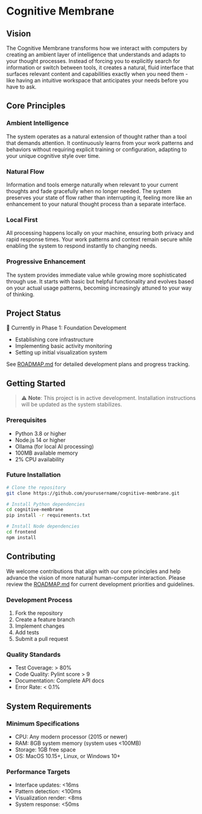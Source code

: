 # Cognitive Membrane

## Vision
The Cognitive Membrane transforms how we interact with computers by creating an ambient layer of intelligence that understands and adapts to your thought processes. Instead of forcing you to explicitly search for information or switch between tools, it creates a natural, fluid interface that surfaces relevant content and capabilities exactly when you need them - like having an intuitive workspace that anticipates your needs before you have to ask.

## Core Principles

### Ambient Intelligence
The system operates as a natural extension of thought rather than a tool that demands attention. It continuously learns from your work patterns and behaviors without requiring explicit training or configuration, adapting to your unique cognitive style over time.

### Natural Flow
Information and tools emerge naturally when relevant to your current thoughts and fade gracefully when no longer needed. The system preserves your state of flow rather than interrupting it, feeling more like an enhancement to your natural thought process than a separate interface.

### Local First
All processing happens locally on your machine, ensuring both privacy and rapid response times. Your work patterns and context remain secure while enabling the system to respond instantly to changing needs.

### Progressive Enhancement
The system provides immediate value while growing more sophisticated through use. It starts with basic but helpful functionality and evolves based on your actual usage patterns, becoming increasingly attuned to your way of thinking.

## Project Status
🚀 Currently in Phase 1: Foundation Development
- Establishing core infrastructure
- Implementing basic activity monitoring
- Setting up initial visualization system

See [ROADMAP.md](ROADMAP.md) for detailed development plans and progress tracking.

## Getting Started

> ⚠️ **Note**: This project is in active development. Installation instructions will be updated as the system stabilizes.

### Prerequisites
- Python 3.8 or higher
- Node.js 14 or higher
- Ollama (for local AI processing)
- 100MB available memory
- 2% CPU availability

### Future Installation
```bash
# Clone the repository
git clone https://github.com/yourusername/cognitive-membrane.git

# Install Python dependencies
cd cognitive-membrane
pip install -r requirements.txt

# Install Node dependencies
cd frontend
npm install
```

## Contributing
We welcome contributions that align with our core principles and help advance the vision of more natural human-computer interaction. Please review the [ROADMAP.md](ROADMAP.md) for current development priorities and guidelines.

### Development Process
1. Fork the repository
2. Create a feature branch
3. Implement changes
4. Add tests
5. Submit a pull request

### Quality Standards
- Test Coverage: > 80%
- Code Quality: Pylint score > 9
- Documentation: Complete API docs
- Error Rate: < 0.1%

## System Requirements

### Minimum Specifications
- CPU: Any modern processor (2015 or newer)
- RAM: 8GB system memory (system uses <100MB)
- Storage: 1GB free space
- OS: MacOS 10.15+, Linux, or Windows 10+

### Performance Targets
- Interface updates: <16ms
- Pattern detection: <100ms
- Visualization render: <8ms
- System response: <50ms
